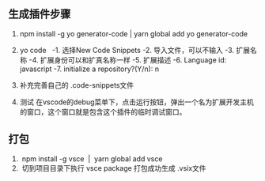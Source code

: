 ## 生成插件步骤

1. npm install -g yo generator-code | yarn global add yo generator-code
2. yo code  
-1. 选择New Code Snippets
-2. 导入文件，可以不输入
-3. 扩展名称
-4. 扩展身份可以和扩真名称一样
-5. 扩展描述
-6. Language id: javascript
-7. initialize a repository?(Y/n): n

3. 补充完善自己的 .code-snippets文件
4. 测试 在vscode的debug菜单下，点击运行按钮，弹出一个名为扩展开发主机的窗口，这个窗口就是包含这个插件的临时调试窗口。

## 打包
1.  npm install -g vsce  |  yarn global add vsce
2.  切到项目目录下执行 vsce package 打包成功生成 .vsix文件